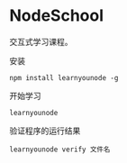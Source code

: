 # NodeSchool
交互式学习课程。

安装
```
npm install learnyounode -g
```

开始学习
```
learnyounode
```

验证程序的运行结果
```
learnyounode verify 文件名
```